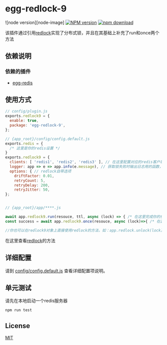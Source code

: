 # egg-redlock-9

![node version][node-image]
[![NPM version][npm-image]][npm-url]
[![npm download][download-image]][download-url]

[npm-image]: https://img.shields.io/npm/v/egg-redlock-9.svg?style=flat-square
[npm-url]: https://npmjs.org/package/egg-redlock-9
[download-image]: https://img.shields.io/npm/dm/egg-redlock-9.svg?style=flat-square
[download-url]: https://npmjs.org/package/egg-redlock-9

该插件通过引用[redlock](https://github.com/mike-marcacci/node-redlock)实现了分布式锁，并且在其基础上补充了run和once两个方法

## 依赖说明

### 依赖的插件

- [egg-redis](https://github.com/eggjs/egg-redis)

## 使用方式

```js
// config/plugin.js
exports.redlock9 = {
  enable: true,
  package: 'egg-redlock-9',
};
```
```js
// {app_root}/config/config.default.js
exports.redis = {
  /* 这里是你的redis设置 */
}
exports.redlock9 = {
  clients: [ 'redis1', 'redis2', 'redis3' ], // 在这里配置对应的redis客户端，也可用client来配置单个客户端，若egg-redis没有配置clients可以省略该配置
  logger: app => e => app.info(e.message), // 获取锁失败时输出日志用的函数，可以省略
  options: { // redlock自带选项
    driftFactor: 0.01,
    retryCount: 5,
    retryDelay: 200,
    retryJitter: 50,
};


// {app_root}/app/****.js

await app.redlock9.run(resouce, ttl, async (lock) => { /* 在这里完成你的任务 */ }); // 利用分布式锁执行任务
const success = await app.redlock9.once(resouce, async (lock)=>{ /* 在这里完成你的任务 */ }, wait, duration) // 在执行在持续时间内只执行一次的任务 

//你也可以在redlock9对象上直接使用redlock的方法，如：app.redlock.unlock(lock)
```
在这里查看[redlock](https://github.com/mike-marcacci/node-redlock#api-docs)的方法

## 详细配置

请到 [config/config.default.js](config/config.default.js) 查看详细配置项说明。

## 单元测试

请先在本地启动一个redis服务器
```sh
npm run test
```

## License

[MIT](LICENSE)
